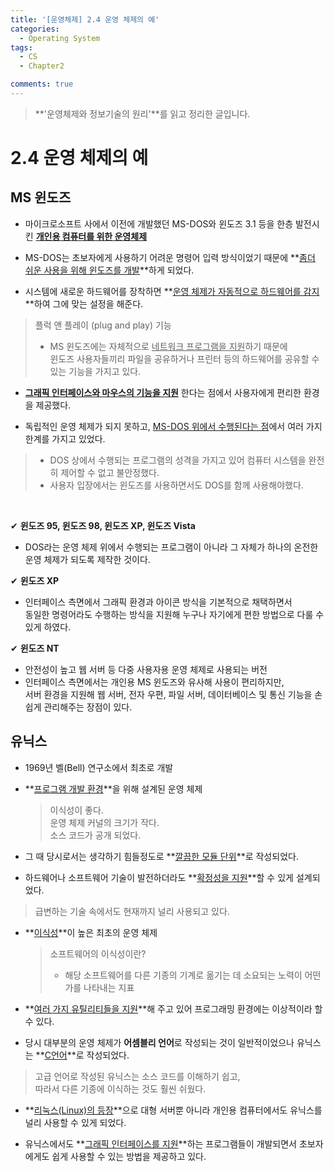 ```yaml
---
title: '[운영체제] 2.4 운영 체제의 예'
categories:
  - Operating System
tags:
  - CS
  - Chapter2

comments: true 
---
```


> **'운영체제와 정보기술의 원리'**를 읽고 정리한 글입니다.

# 2.4 운영 체제의 예

## MS 윈도즈

- 마이크로소프트 사에서 이전에 개발했던 MS-DOS와 윈도즈 3.1 등을 한층 발전시킨 **<u>개인용 컴퓨터를 위한 운영체제</u>**

- MS-DOS는 초보자에게 사용하기 어려운 명령어 입력 방식이었기 때문에 **<u>좀더 쉬운 사용을 위해 윈도즈를 개발</u>**하게 되었다.

- 시스템에 새로운 하드웨어를 장착하면 **<u>운영 체제가 자동적으로 하드웨어를 감지</u>**하여 그에 맞는 설정을 해준다.
> 플럭 앤 플레이 (plug and play) 기능
> - MS 윈도즈에는 자체적으로 <u>네트워크 프로그램을 지원</u>하기 때문에 <br>
>   윈도즈 사용자들끼리 파일을 공유하거나 프린터 등의 하드웨어를 공유할 수 있는 기능을 가지고 있다.

- **<u>그래픽 인터페이스와 마우스의 기능을 지원</u>** 한다는 점에서 사용자에게 편리한 환경을 제공했다.

- 독립적인 운영 체제가 되지 못하고, <u>MS-DOS 위에서 수행된다는 점</u>에서 여러 가지 한계를 가지고 있었다.
> - DOS 상에서 수행되는 프로그램의 성격을 가지고 있어 컴퓨터 시스템을 완전히 제어할 수 없고 불안정했다.
> - 사용자 입장에서는 윈도즈를 사용하면서도 DOS를 함께 사용해야했다.

<br>

✔︎ **윈도즈 95, 윈도즈 98, 윈도즈 XP, 윈도즈 Vista**
- DOS라는 운영 체제 위에서 수행되는 프로그램이 아니라 그 자체가 하나의 온전한 운영 체제가 되도록 제작한 것이다.

✔︎ **윈도즈 XP**
- 인터페이스 측면에서 그래픽 환경과 아이콘 방식을 기본적으로 채택하면서 <br>
동일한 명령어라도 수행하는 방식을 지원해 누구나 자기에게 편한 방법으로 다룰 수 있게 하였다.

✔︎ **윈도즈 NT**
- 안전성이 높고 웹 서버 등 다중 사용자용 운영 체제로 사용되는 버전
- 인터페이스 측면에서는 개인용 MS 윈도즈와 유사해 사용이 편리하지만, <br>
  서버 환경을 지원해 웹 서버, 전자 우편, 파일 서버, 데이터베이스 및 통신 기능을 손쉽게 관리해주는 장점이 있다.


## 유닉스

- 1969년 벨(Bell) 연구소에서 최초로 개발 <br>

- **<u>프로그램 개발 환경</u>**을 위해 설계된 운영 체제

  > 이식성이 좋다. <br>
  > 운영 체제 커널의 크기가 작다. <br>
  > 소스 코드가 공개 되었다. <br>

- 그 때 당시로서는 생각하기 힘들정도로 **<u>깔끔한 모듈 단위</u>**로 작성되었다. <br>

- 하드웨어나 소프트웨어 기술이 발전하더라도 **<u>확정성을 지원</u>**할 수 있게 설계되었다.
> 급변하는 기술 속에서도 현재까지 널리 사용되고 있다.

- **<u>이식성</u>**이 높은 최초의 운영 체제

  > 소프트웨어의 이식성이란?
  > - 해당 소프트웨어를 다른 기종의 기계로 옮기는 데 소요되는 노력이 어떤가를 나타내는 지표

- **<u>여러 가지 유틸리티들을 지원</u>**해 주고 있어 프로그래밍 환경에는 이상적이라 할 수 있다.


- 당시 대부분의 운영 체제가 **어셈블리 언어**로 작성되는 것이 일반적이었으나 유닉스는 **<u>C언어</u>**로 작성되었다.
> 고급 언어로 작성된 유닉스는 소스 코드를 이해하기 쉽고, <br>
> 따라서 다른 기종에 이식하는 것도 훨씬 쉬웠다.

  
- **<u>리눅스(Linux)의 등장</u>**으로 대형 서버뿐 아니라 개인용 컴퓨터에서도 유닉스를 널리 사용할 수 있게 되었다.


- 유닉스에서도 **<u>그래픽 인터페이스를 지원</u>**하는 프로그램들이 개발되면서 초보자에게도 쉽게 사용할 수 있는 방법을 제공하고 있다.













